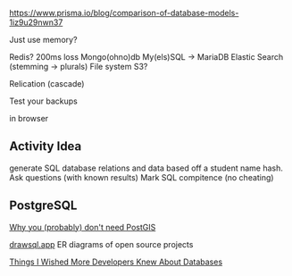 https://www.prisma.io/blog/comparison-of-database-models-1iz9u29nwn37

Just use memory?

Redis?
200ms loss
Mongo(ohno)db
My(els)SQL -> MariaDB
Elastic Search (stemming -> plurals)
File system
S3?

Relication (cascade)

Test your backups


in browser


Activity Idea
-------------

generate SQL database relations and data based off a student name hash.
Ask questions (with known results)
Mark SQL compitence (no cheating)

PostgreSQL
----------

[Why you (probably) don't need PostGIS](https://blog.rebased.pl/2020/04/07/why-you-probably-dont-need-postgis)


[drawsql.app](https://drawsql.app/templates) ER diagrams of open source projects



[Things I Wished More Developers Knew About Databases](https://medium.com/@rakyll/things-i-wished-more-developers-knew-about-databases-2d0178464f78)


